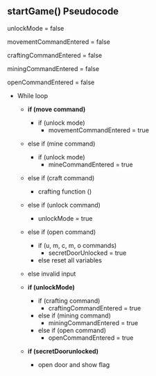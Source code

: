 ## startGame() Pseudocode

unlockMode = false

movementCommandEntered = false

craftingCommandEntered = false

miningCommandEntered = false

openCommandEntered = false

- While loop

  - **if (move command)**
    - if (unlock mode)
      - movementCommandEntered = true
  - else if (mine command)
    - if (unlock mode)
      - mineCommandEntered = true
  - else if (craft command)
    - crafting function ()
  - else if (unlock command)
    - unlockMode = true
  - else if (open command)
    - if (u, m, c, m, o commands)
      - secretDoorUnlocked = true
    - else
      reset all variables
  - else
    invalid input

  - **if (unlockMode)**

    - if (crafting command)
      - craftingCommandEntered = true
    - else if (mining command)
      - miningCommandEntered = true
    - else if (open command)
      - openCommandEntered = true

  - **if (secretDoorunlocked)**
    - open door and show flag
